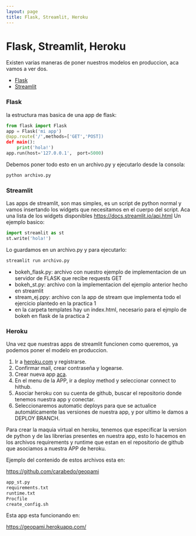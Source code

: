 ```yaml
---
layout: page
title: Flask, Streamlit, Heroku 
---
```


# Flask, Streamlit, Heroku

Existen varias maneras de poner nuestros modelos en produccion, aca vamos a ver dos.

* [Flask](#flask)
* [Streamlit](#streamlit)


### Flask

la estructura mas basica de una app de flask:

```python
from flask import Flask
app = Flask('mi app')
@app.route('/',methods=['GET','POST])
def main():
    print('hola!')
app.run(host='127.0.0.1',  port=5000)
```
Debemos poner todo esto en un archivo.py y ejecutarlo desde la consola:

```bash
python archivo.py
``` 

### Streamlit

Las apps de streamlit, son mas simples, es un script de python normal y vamos insertando los widgets que necesitamos en el cuerpo del script. Aca una lista de los widgets disponibles https://docs.streamlit.io/api.html
Un ejemplo basico:

```python
import streamlit as st
st.write('hola!')
```
Lo guardamos en un archivo.py y para ejecutarlo:

```bash
streamlit run archivo.py
``` 


* bokeh_flask.py: archivo con nuestro ejemplo de implementacion de un servidor de FLASK que recibe requests GET
* bokeh_st.py: archivo con la implementacion del ejemplo anterior hecho en streamlit
* stream_ej.ppy: archivo con la app de stream que implementa todo el ejercicio plantedo en la practica 1
* en la carpeta templates hay un index.html, necesario para el ejmplo de bokeh en flask de la practica 2




### Heroku 


Una vez que nuestras apps de streamlit funcionen como queremos, ya podemos poner el modelo en produccion.


1. Ir a [heroku.com](https://signup.heroku.com/) y registrarse.
2. Confirmar mail, crear contraseña y logearse.
3. Crear nueva app [aca](https://dashboard.heroku.com/new-app).
4. En el menu de la APP, ir a deploy method y seleccionar connect to hithub.
5. Asociar heroku con su cuenta de github, buscar el repositorio donde tenemos nuestra app y conectar.
6. Seleccionaremos automatic deploys para que se actualice automáticamente las versiones de nuestra app, y por ultimo le damos a DEPLOY BRANCH.


Para crear la maquia virtual en heroku, tenemos que especificar la version de python y de las librerias presentes en nuestra app, esto lo hacemos en los archivos requirements y runtime que estan en el repositorio de github que asociamos a nuestra APP de heroku.



Ejemplo del contenido de estos archivos esta en:

https://github.com/carabedo/geopami

```bash
app_st.py
requirements.txt
runtime.txt
Procfile
create_config.sh
``` 


Esta app esta funcionando en:

https://geopami.herokuapp.com/
